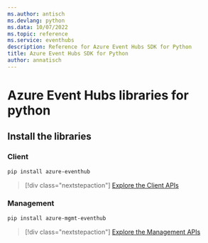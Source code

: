 ```yaml
---
ms.author: antisch
ms.devlang: python
ms.data: 10/07/2022
ms.topic: reference
ms.service: eventhubs
description: Reference for Azure Event Hubs SDK for Python
title: Azure Event Hubs SDK for Python
author: annatisch
---
```

# Azure Event Hubs libraries for python

## Install the libraries


### Client

```bash
pip install azure-eventhub
```
> [!div class="nextstepaction"]
> [Explore the Client APIs](/python/api/overview/azure/eventhub-readme)


### Management

```bash
pip install azure-mgmt-eventhub
```
> [!div class="nextstepaction"]
> [Explore the Management APIs](/python/api/overview/azure/eventhubs/management)